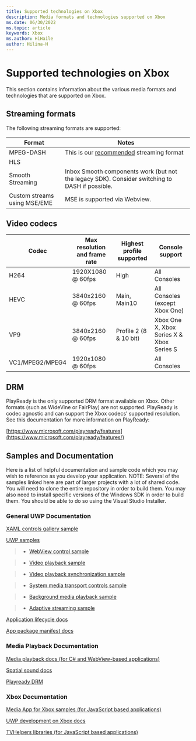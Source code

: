 ```yaml
---
title: Supported technologies on Xbox
description: Media formats and technologies supported on Xbox
ms.date: 06/30/2022
ms.topic: article
keywords: Xbox
ms.author: HiHaile
author: Hilina-H
---
```

# Supported technologies on Xbox
This section contains information about the various media formats and technologies that are supported on Xbox. 
## Streaming formats
The following streaming formats are supported:




| Format     | Notes |
|------------|-------------|
|MPEG-DASH| This is our [recommended](/windows/uwp/audio-video-camera/adaptive-streaming)  streaming format |
|HLS|  |
|Smooth Streaming|Inbox Smooth components work (but not the legacy SDK). Consider switching to DASH if possible. |
|Custom streams using MSE/EME| MSE is supported via Webview.  |

## Video codecs 


|Codec  | Max resolution and frame rate | Highest profile supported | Console support |
|--- | --- | --- | --- |
|H264 | 1920X1080 @ 60fps| High |All Consoles |
|HEVC | 3840x2160 @ 60fps| Main, Main10| All Consoles (except Xbox One) |
|VP9 |3840x2160 @ 60fps|Profile 2 (8 & 10 bit) | Xbox One X, Xbox Series X & Xbox Series S |
|VC1/MPEG2/MPEG4| 1920x1080 @ 60fps|  | All Consoles |
## DRM
PlayReady is the only supported DRM format available on Xbox. Other formats (such as WideVine or FairPlay) are not supported. PlayReady is codec agnostic and can support the Xbox codecs’ supported resolution. See this documentation for more information on PlayReady:

[https://www.microsoft.com/playready/features](https://www.microsoft.com/playready/features/) 

## Samples and Documentation
Here is a list of helpful documentation and sample code which you may wish to reference as you develop your application.
NOTE: Several of the samples linked here are part of larger projects with a lot of shared code. You will need to clone the entire repository in order to build them. You may also need to install specific versions of the Windows SDK in order to build them. You should be able to do so using the Visual Studio Installer.
###  General UWP Documentation

[XAML controls gallery sample](/samples/microsoft/xaml-controls-gallery/xaml-controls-gallery/)

[UWP samples](https://github.com/Microsoft/Windows-universal-samples)

>- [WebView control sample](https://github.com/microsoft/Windows-universal-samples/tree/main/Samples/XamlWebView)

>- [Video playback sample](https://github.com/microsoft/Windows-universal-samples/tree/main/Samples/VideoPlayback)

>- [Video playback synchronization sample](https://github.com/microsoft/Windows-universal-samples/tree/main/Samples/VideoPlaybackSynchronization)

>- [System media transport controls sample](https://github.com/microsoft/Windows-universal-samples/tree/main/Samples/SystemMediaTransportControls)

>- [Background media playback sample](https://github.com/microsoft/Windows-universal-samples/tree/main/Samples/BackgroundMediaPlayback)

>- [Adaptive streaming sample](https://github.com/microsoft/Windows-universal-samples/tree/main/Samples/AdaptiveStreaming)

[Application lifecycle docs](/windows/uwp/launch-resume/app-lifecycle)

[App package manifest docs](/uwp/schemas/appxpackage/appx-package-manifest)
###  Media Playback Documentation
[Media playback docs (for C# and WebView-based applications)](/windows/uwp/audio-video-camera/media-playback)

[Spatial sound docs](/windows/win32/coreaudio/spatial-sound)

[Playready DRM](/windows/uwp/audio-video-camera/playready-client-sdk)
### Xbox Documentation
[Media App for Xbox samples (for JavaScript based applications)](https://github.com/microsoft/Media-App-Samples-for-Xbox)

[UWP development on Xbox docs](/windows/uwp/xbox-apps/)

[TVHelpers libraries (for JavaScript based applications)](https://github.com/Microsoft/TVHelpers)
